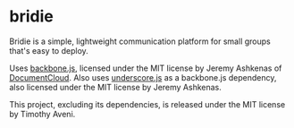 bridie
======

Bridie is a simple, lightweight communication platform for small groups that's easy to deploy.

Uses [backbone.js](http://backbonejs.org/), licensed under the MIT license by Jeremy Ashkenas of [DocumentCloud](http://documentcloud.org/).
Also uses [underscore.js](http://underscorejs.org/) as a backbone.js dependency, also licensed under the MIT license by Jeremy Ashkenas.

This project, excluding its dependencies, is released under the MIT license by Timothy Aveni.
